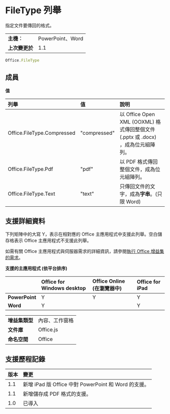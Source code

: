 
# FileType 列舉
指定文件要傳回的格式。

|||
|:-----|:-----|
|**主機︰**|PowerPoint、Word|
|**上次變更於**|1.1|

```js
Office.FileType
```


## 成員


**值**


|**列舉**|**值**|**說明**|
|:-----|:-----|:-----|
|Office.FileType.Compressed|"compressed"|以 Office Open XML (OOXML) 格式傳回整個文件 (.pptx 或 .docx) ，成為位元組陣列。|
|Office.FileType.Pdf|"pdf"|以 PDF 格式傳回整個文件，成為位元組陣列。|
|Office.FileType.Text|"text"|只傳回文件的文字，成為**字串**。(只限 Word)|

## 支援詳細資料


下列矩陣中的大寫 Y，表示在相對應的 Office 主應用程式中支援此列舉。空白儲存格表示 Office 主應用程式不支援此列舉。

如需有關 Office 主應用程式與伺服器需求的詳細資訊，請參閱[執行 Office 增益集的需求](../../docs/overview/requirements-for-running-office-add-ins.md)。


**支援的主應用程式 (依平台排序)**


||**Office for Windows desktop**|**Office Online (在瀏覽器中)**|**Office for iPad**|
|:-----|:-----|:-----|:-----|
|**PowerPoint**|Y|Y|Y|
|**Word**|Y||Y|

|||
|:-----|:-----|
|**增益集類型**|內容、工作窗格|
|**文件庫**|Office.js|
|**命名空間**|Office|

## 支援歷程記錄


|**版本**|**變更**|
|:-----|:-----|
|1.1|新增 iPad 版 Office 中對 PowerPoint 和 Word 的支援。|
|1.1|新增儲存成 PDF 格式的支援。|
|1.0|已導入|
